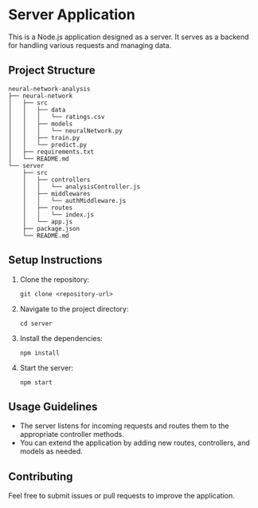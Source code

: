 # Server Application

This is a Node.js application designed as a server. It serves as a backend for handling various requests and managing data.

## Project Structure

```
neural-network-analysis
├── neural-network
│   ├── src
│   │   ├── data
│   │   │   └── ratings.csv
│   │   ├── models
│   │   │   └── neuralNetwork.py
│   │   ├── train.py
│   │   └── predict.py
│   ├── requirements.txt
│   └── README.md
└── server
    ├── src
    │   ├── controllers
    │   │   └── analysisController.js
    │   ├── middlewares
    │   │   └── authMiddleware.js
    │   ├── routes
    │   │   └── index.js
    │   └── app.js
    ├── package.json
    └── README.md
```

## Setup Instructions

1. Clone the repository:
   ```
   git clone <repository-url>
   ```

2. Navigate to the project directory:
   ```
   cd server
   ```

3. Install the dependencies:
   ```
   npm install
   ```

4. Start the server:
   ```
   npm start
   ```

## Usage Guidelines

- The server listens for incoming requests and routes them to the appropriate controller methods.
- You can extend the application by adding new routes, controllers, and models as needed.

## Contributing

Feel free to submit issues or pull requests to improve the application.